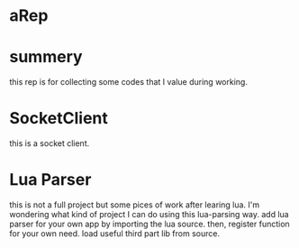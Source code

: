 # aRep

summery
=======

this rep is for collecting some codes that I value during working.

SocketClient
============
this is a socket client.

Lua Parser
==========
this is not a full project but some pices of work after learing lua. I'm wondering what kind of project I can do using this lua-parsing way.
add lua parser for your own app by importing the lua source. then, register function for your own need. load useful third part lib from source.
